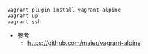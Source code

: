 ```
vagrant plugin install vagrant-alpine
vagrant up
vagrant ssh
```

- 参考
  - https://github.com/maier/vagrant-alpine
